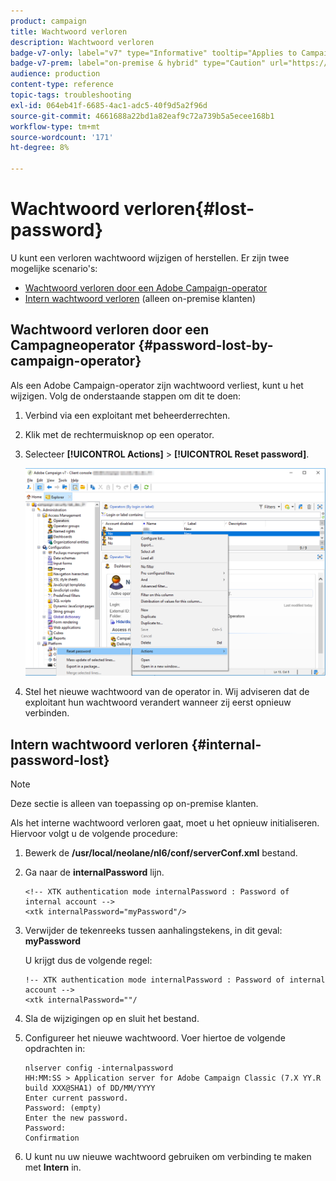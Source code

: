 ```yaml
---
product: campaign
title: Wachtwoord verloren
description: Wachtwoord verloren
badge-v7-only: label="v7" type="Informative" tooltip="Applies to Campaign Classic v7 only"
badge-v7-prem: label="on-premise & hybrid" type="Caution" url="https://experienceleague.adobe.com/docs/campaign-classic/using/installing-campaign-classic/architecture-and-hosting-models/hosting-models-lp/hosting-models.html" tooltip="Applies to on-premise and hybrid deployments only"
audience: production
content-type: reference
topic-tags: troubleshooting
exl-id: 064eb41f-6685-4ac1-adc5-40f9d5a2f96d
source-git-commit: 4661688a22bd1a82eaf9c72a739b5a5ecee168b1
workflow-type: tm+mt
source-wordcount: '171'
ht-degree: 8%

---
```


# Wachtwoord verloren{#lost-password}



U kunt een verloren wachtwoord wijzigen of herstellen.
Er zijn twee mogelijke scenario&#39;s:

* [Wachtwoord verloren door een Adobe Campaign-operator](#password-lost-by-campaign-operator)
* [Intern wachtwoord verloren](#internal-password-lost) (alleen on-premise klanten)

## Wachtwoord verloren door een Campagneoperator {#password-lost-by-campaign-operator}

Als een Adobe Campaign-operator zijn wachtwoord verliest, kunt u het wijzigen.
Volg de onderstaande stappen om dit te doen:

1. Verbind via een exploitant met beheerderrechten.
1. Klik met de rechtermuisknop op een operator.
1. Selecteer **[!UICONTROL Actions]** > **[!UICONTROL Reset password]**.

   ![](assets/operator-passwd.png)

1. Stel het nieuwe wachtwoord van de operator in. Wij adviseren dat de exploitant hun wachtwoord verandert wanneer zij eerst opnieuw verbinden.

## Intern wachtwoord verloren {#internal-password-lost}

>[!NOTE]
>
>Deze sectie is alleen van toepassing op on-premise klanten.

Als het interne wachtwoord verloren gaat, moet u het opnieuw initialiseren.
Hiervoor volgt u de volgende procedure:

1. Bewerk de **/usr/local/neolane/nl6/conf/serverConf.xml** bestand.

1. Ga naar de **internalPassword** lijn.

   ```
   <!-- XTK authentication mode internalPassword : Password of internal account -->
   <xtk internalPassword="myPassword"/>
   ```

1. Verwijder de tekenreeks tussen aanhalingstekens, in dit geval: **myPassword**

   U krijgt dus de volgende regel:

   ```
   !-- XTK authentication mode internalPassword : Password of internal account -->
   <xtk internalPassword=""/
   ```

1. Sla de wijzigingen op en sluit het bestand.

1. Configureer het nieuwe wachtwoord. Voer hiertoe de volgende opdrachten in:

   ```
   nlserver config -internalpassword
   HH:MM:SS > Application server for Adobe Campaign Classic (7.X YY.R build XXX@SHA1) of DD/MM/YYYY
   Enter current password.
   Password: (empty)
   Enter the new password.
   Password: 
   Confirmation 
   ```

1. U kunt nu uw nieuwe wachtwoord gebruiken om verbinding te maken met **Intern** in.
